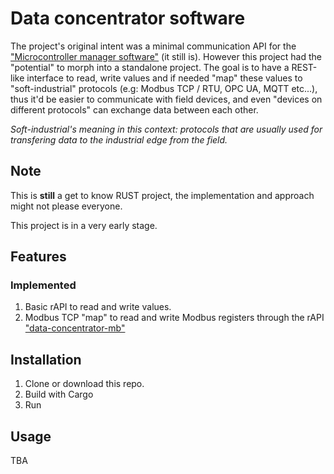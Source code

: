 # Data concentrator software
The project's original intent was a minimal communication API for the 
["Microcontroller manager software"](https://github.com/dcrntn/mcu-manager)
(it still is). However this project had the "potential" to morph into a standalone project. The goal is to have a REST-like interface to read, write values and if needed "map" these values to "soft-industrial" protocols (e.g: Modbus TCP / RTU, OPC UA, MQTT etc...), thus it'd be easier to communicate with field devices, and even "devices on different protocols" can exchange data between each other.

_Soft-industrial's meaning in this context: protocols that are usually used for transfering data to the industrial edge from the field._

## Note
This is __still__ a get to know RUST project, the implementation and approach might not please everyone.

This project is in a very early stage.

## Features
### Implemented
1. Basic rAPI to read and write values.
2. Modbus TCP "map" to read and write Modbus registers through the rAPI
["data-concentrator-mb"](https://github.com/dcrntn/data-concentrator-mbtcp)

## Installation
1. Clone or download this repo.
2. Build with Cargo
3. Run

## Usage
TBA
